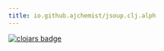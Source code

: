 ```yaml
---
title: io.github.ajchemist/jsoup.clj.alph
---
```



[![clojars badge](https://img.shields.io/clojars/v/io.github.ajchemist/jsoup.clj.alpha.svg?style=flat-square)](https://clojars.org/io.github.ajchemist/jsoup.clj.alpha)
